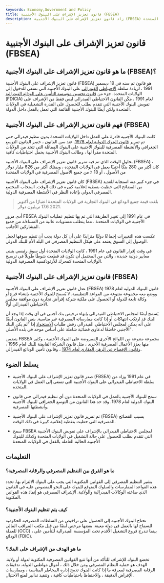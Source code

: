 ```yaml
---
keywords: Economy,Government and Policy
title: قانون تعزيز الإشراف على البنوك الأجنبية (FBSEA)
description: زاد قانون تعزيز الإشراف على البنوك الأجنبية (FBSEA) من سلطة الاحتياطي الفيدرالي على البنوك الأجنبية التي تسعى للدخول إلى الولايات المتحدة.
---
```


# قانون تعزيز الإشراف على البنوك الأجنبية (FBSEA)
## ما هو قانون تعزيز الإشراف على البنوك الأجنبية (FBSEA)؟

قانون تعزيز الإشراف على البنوك الأجنبية (FBSEA) هو قانون تم سنه في 19 ديسمبر 1991 ، لزيادة سلطة [الاحتياطي](/federalreservebank) [الفيدرالي](/federalreservebank) على البنوك الأجنبية التي تسعى للدخول إلى الولايات المتحدة. جزء من [قانون تحسين مؤسسة التأمين على الودائع الفيدرالية](/federal-deposit-insurance-corporation-improvement-act-fdicia) (FDICIA) لعام 1991 ، مكّن القانون الاحتياطي الفيدرالي ليس فقط من الإشراف على تفويض البنوك الأجنبية التي تتقدم بطلب للحصول على القدرة التشغيلية في الولايات المتحدة ولكن أيضًا للبنوك الأجنبية القائمة التي تعمل بالفعل داخل الدولة.

## فهم قانون تعزيز الإشراف على البنوك الأجنبية (FBSEA)

كانت البنوك الأجنبية قادرة على العمل داخل الولايات المتحدة بدون تنظيم فيدرالي حتى تم تمرير [قانون البنوك الدولية لعام 1978](/international-banking-act-of-1978). عند سن القانون ، حصر القانون التوسع الجغرافي والأنشطة المصرفية للبنوك الأجنبية على البنوك المماثلة التي تتخذ من الولايات المتحدة مقراً لها ، وطالب البنوك الأجنبية بحمل احتياطيات كافية.

بحلول الوقت الذي تم فيه تمرير قانون تعزيز الإشراف على البنوك الأجنبية (FBSEA) ، كان أكثر من 280 بنكًا أجنبيًا يعمل في الولايات المتحدة ، ويمتلك أكثر من 626 مليار دولار من الأصول ، أو 18 ٪ من جميع الأصول المصرفية في الولايات المتحدة

كان قانون تعزيز الإشراف على البنوك الأجنبية (FBSEA) في جزء كبير منه استجابة للعديد من الفضائح التي حظيت بتغطية إعلامية كبيرة في ذلك الوقت. استجاب المجتمع المصرفي الدولي بإعادة النظر في الأنشطة المصرفية الدولية.

> بلغت قيمة جميع الودائع في البنوك التجارية في الولايات المتحدة اعتبارًا من أكتوبر 2021 17.6 تريليون دولار.

>

أدى مرور FBSEA في عام 1991 إلى تغيير الطريقة التي تم بها تنظيم عمليات البنوك الأجنبية في الولايات المتحدة ، مما يتطلب مستويات عالية من المساءلة من جميع المشاركين الأجانب.

عكست هذه التغييرات إجماعًا دوليًا متزايدًا على أن كل دولة يجب أن تنظم سوقها لجعل الوصول إلى السوق يعتمد على هيكل التنظيم المصرفي في البلد الأم للبنك الدولي.

في وقت إقرار القانون في عام 1991 ، كانت الولايات المتحدة أول سوق رئيسي يتبنى معايير دولية جديدة ، والتي من المحتمل أن تكون قد قطعت شوطًا طويلاً في ترسيخ الولايات المتحدة كمحرك للأرثوذكسية المصرفية الدولية.

## قانون تعزيز الإشراف على البنوك الأجنبية (FBSEA)

عدل قانون تعزيز الإشراف على البنوك الأجنبية (FBSEA) قانون البنوك الدولية لعام 1978 ووضع معه مجموعة متنوعة من القواعد التنظيمية. لا يُسمح للبنوك الأجنبية بإنشاء فرع أو وكالة تابعة للدولة أو الحصول على ملكية شركة إقراض تجارية دون موافقة مجلس الاحتياطي الفيدرالي أولاً.

يُسمح أيضًا لمجلس الاحتياطي الفيدرالي بإنهاء ترخيص بنك أجنبي في أي وقت إذا وجد أن البنك قد ارتكب انتهاكات أو إذا كانت ممارساته المصرفية غير مناسبة. ينص القانون أيضًا على أنه يمكن لمجلس الاحتياطي الفيدرالي رفض طلبات [الاستحواذ](/acquisition) إذا "لم يكن البنك الأجنبي خاضعًا لدعاوى قضائية شاملة على أساس موحد في بلده الأصلي".

يتضمن FBSEA مجموعة متنوعة من اللوائح الأخرى المفروضة على البنوك الأجنبية ، وكثير منها يعزز الأعمال المصرفية الأخرى ، مثل قانون الشركة القابضة للبنك لعام 1956 ، [وقانون الإفصاح عن الرهن العقاري لعام 1974](/home-mortgage-disclosure-act-hmda) ، وقانون تأمين الودائع الفيدرالي.

## يسلط الضوء

- صدر قانون تعزيز الإشراف على البنوك الأجنبية (FBSEA) في عام 1991 وزاد من سلطة الاحتياطي الفيدرالي على البنوك الأجنبية التي تسعى إلى العمل في الولايات المتحدة.

- سمح للبنوك الأجنبية بالعمل في الولايات المتحدة دون أي تنظيم فيدرالي حتى قانون البنوك الدولية لعام 1978. وقد حد هذا القانون من التوسع الجغرافي للبنوك الأجنبية وأنشطتها المصرفية.

- تم تمرير قانون تعزيز الإشراف على البنوك الأجنبية (FBSEA) بسبب الفضائح المصرفية التي حظيت بتغطية إعلامية كبيرة في ذلك الوقت.

- سمح FBSEA لمجلس الاحتياطي الفيدرالي بالإشراف على تفويض البنوك الأجنبية التي تتقدم بطلب للحصول على حالة التشغيل في الولايات المتحدة وكذلك للبنوك الأجنبية الحالية العاملة بالفعل في الولايات المتحدة

## التعليمات

### ما هو الفرق بين التنظيم المصرفي والرقابة المصرفية؟

يشير التنظيم المصرفي إلى القوانين المكتوبة التي يجب على البنوك الالتزام بها. تحدد هذه القواعد الممارسات والسلوك المتوقع للبنوك على النحو المنصوص عليه في القانون الذي صاغته الوكالات الفيدرالية والولائية. الإشراف المصرفي هو إنفاذ هذه القوانين المكتوبة.

### كيف يتم تنظيم البنوك الأجنبية؟

تحتاج البنوك الأجنبية إلى الحصول على تراخيص من السلطات المصرفية الحكومية للسماح لها بالعمل في دولة معينة. بعضها مرخص أيضًا من قبل مكتب المراقب المالي للعملة (OCC) ، بينما تندرج فروع التشغيل الأقدم تحت المؤسسة الفيدرالية للتأمين على الودائع (FDIC).

### ما هو الهدف من الإشراف على البنك؟

تخضع البنوك للإشراف للتأكد من أنها تتبع القوانين المصرفية المكتوبة لدولة أو ولاية. الهدف هو حماية النظام المصرفي ومن خلال ذلك ، أموال مواطني الدولة. تدقيقات الرقابة المصرفية لمعرفة ما إذا كانت البنوك تدمج إدارة المخاطر المناسبة ، وممارسات الإقراض الدقيقة ، والاحتفاظ باحتياطيات كافية ، وتنفيذ تدابير لمنع الاحتيال.

